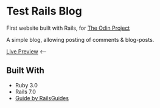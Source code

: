 # Test Rails Blog

First website built with Rails, for [The Odin Project](https://www.theodinproject.com)

A simple blog, allowing posting of comments & blog-posts.

[Live Preview](https://gentle-bayou-60916.herokuapp.com/) <--

## Built With
- Ruby 3.0
- Rails 7.0
- [Guide by RailsGuides](https://guides.rubyonrails.org/getting_started.html)
